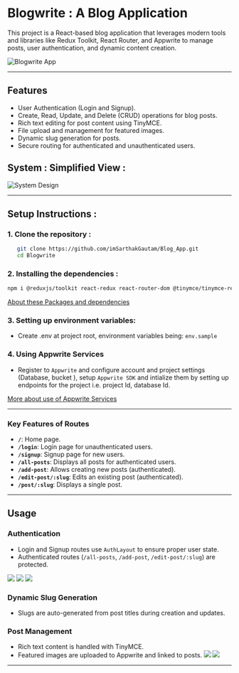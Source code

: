 
# Blogwrite : A Blog Application

This project is a React-based blog application that leverages modern tools and libraries like Redux Toolkit, React Router, and Appwrite to manage posts, user authentication, and dynamic content creation.

![Blogwrite App](./Blogwrite/public/images/home_with_login.png)

---

## **Features**
- User Authentication (Login and Signup).
- Create, Read, Update, and Delete (CRUD) operations for blog posts.
- Rich text editing for post content using TinyMCE.
- File upload and management for featured images.
- Dynamic slug generation for posts.
- Secure routing for authenticated and unauthenticated users.


## System : Simplified View :
![System Design](./Blogwrite/public/images/System%20Design.png)

---

## Setup Instructions :
### 1. Clone the repository :
```bash
   git clone https://github.com/imSarthakGautam/Blog_App.git
   cd Blogwrite
   ```

### 2. Installing the dependencies :
```bash
npm i @reduxjs/toolkit react-redux react-router-dom @tinymce/tinymce-react html-react-parser react-hook-form appwrite
```
[About these Packages and dependencies](packages.md)


### 3. Setting up environment variables: 
- Create .env at project root, environment variables being: `env.sample`

### 4.  Using Appwrite Services 
- Register to `Appwrite` and configure account and project settings (Database, bucket ), setup `Appwrite SDK` and  intialize them by setting up endpoints for the project i.e. project Id, database Id.


[More about use of Appwrite Services](appwrite.md)

---

### **Key Features of Routes**
- **`/`**: Home page.
- **`/login`**: Login page for unauthenticated users.
- **`/signup`**: Signup page for new users.
- **`/all-posts`**: Displays all posts for authenticated users.
- **`/add-post`**: Allows creating new posts (authenticated).
- **`/edit-post/:slug`**: Edits an existing post (authenticated).
- **`/post/:slug`**: Displays a single post.

---

## **Usage**
### **Authentication**
- Login and Signup routes use `AuthLayout` to ensure proper user state.
- Authenticated routes (`/all-posts`, `/add-post`, `/edit-post/:slug`) are protected.


![](./Blogwrite/public/images/Home_without_login.png)
![](./Blogwrite/public/images/login.png)
![](./Blogwrite/public/images/signup.png)


### **Dynamic Slug Generation**
- Slugs are auto-generated from post titles during creation and updates.


### **Post Management**
- Rich text content is handled with TinyMCE.
- Featured images are uploaded to Appwrite and linked to posts.
![](./Blogwrite/public/images/Create_Post.png)
![](./Blogwrite/public/images/Post%20Page.png)

---




